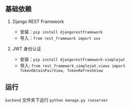 #

## 基础依赖

1. Django REST Framework
    - 安装：`pip install djangorestframework`
    - 导入：`from rest_framework import xxx`

2. JWT 身份认证
    - 安装：`pip install djangorestframework-simplejwt`
    - 导入: `from rest_framework_simplejwt.views import TokenObtainPairView, TokenRefreshView`

## 运行

`backend` 文件夹下运行 `python manage.py runserver`
